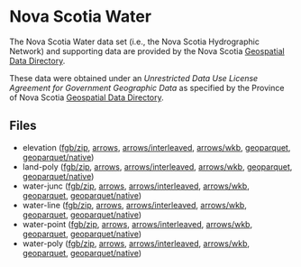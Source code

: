 
# Nova Scotia Water

The Nova Scotia Water data set (i.e., the Nova Scotia Hydrographic Network) and supporting data are provided by the Nova Scotia [Geospatial Data Directory](https://nsgi.novascotia.ca/gdd/).

These data were obtained under an *Unrestricted Data Use License Agreement for Government Geographic Data* as specified by the Province of Nova Scotia [Geospatial Data Directory](https://nsgi.novascotia.ca/gdd/).

<!-- begin file listing -->


## Files

- elevation ([fgb/zip](https://github.com/geoarrow/geoarrow-data/releases/download/v0.2.0-rc1/ns-water_elevation.fgb.zip), [arrows](https://github.com/geoarrow/geoarrow-data/releases/download/v0.2.0-rc1/ns-water_elevation.arrows), [arrows/interleaved](https://github.com/geoarrow/geoarrow-data/releases/download/v0.2.0-rc1/ns-water_elevation_interleaved.arrows), [arrows/wkb](https://github.com/geoarrow/geoarrow-data/releases/download/v0.2.0-rc1/ns-water_elevation_wkb.arrows), [geoparquet](https://github.com/geoarrow/geoarrow-data/releases/download/v0.2.0-rc1/ns-water_elevation.parquet), [geoparquet/native](https://github.com/geoarrow/geoarrow-data/releases/download/v0.2.0-rc1/ns-water_elevation_native.parquet))
- land-poly ([fgb/zip](https://github.com/geoarrow/geoarrow-data/releases/download/v0.2.0-rc1/ns-water_land-poly.fgb.zip), [arrows](https://github.com/geoarrow/geoarrow-data/releases/download/v0.2.0-rc1/ns-water_land-poly.arrows), [arrows/interleaved](https://github.com/geoarrow/geoarrow-data/releases/download/v0.2.0-rc1/ns-water_land-poly_interleaved.arrows), [arrows/wkb](https://github.com/geoarrow/geoarrow-data/releases/download/v0.2.0-rc1/ns-water_land-poly_wkb.arrows), [geoparquet](https://github.com/geoarrow/geoarrow-data/releases/download/v0.2.0-rc1/ns-water_land-poly.parquet), [geoparquet/native](https://github.com/geoarrow/geoarrow-data/releases/download/v0.2.0-rc1/ns-water_land-poly_native.parquet))
- water-junc ([fgb/zip](https://github.com/geoarrow/geoarrow-data/releases/download/v0.2.0-rc1/ns-water_water-junc.fgb.zip), [arrows](https://github.com/geoarrow/geoarrow-data/releases/download/v0.2.0-rc1/ns-water_water-junc.arrows), [arrows/interleaved](https://github.com/geoarrow/geoarrow-data/releases/download/v0.2.0-rc1/ns-water_water-junc_interleaved.arrows), [arrows/wkb](https://github.com/geoarrow/geoarrow-data/releases/download/v0.2.0-rc1/ns-water_water-junc_wkb.arrows), [geoparquet](https://github.com/geoarrow/geoarrow-data/releases/download/v0.2.0-rc1/ns-water_water-junc.parquet), [geoparquet/native](https://github.com/geoarrow/geoarrow-data/releases/download/v0.2.0-rc1/ns-water_water-junc_native.parquet))
- water-line ([fgb/zip](https://github.com/geoarrow/geoarrow-data/releases/download/v0.2.0-rc1/ns-water_water-line.fgb.zip), [arrows](https://github.com/geoarrow/geoarrow-data/releases/download/v0.2.0-rc1/ns-water_water-line.arrows), [arrows/interleaved](https://github.com/geoarrow/geoarrow-data/releases/download/v0.2.0-rc1/ns-water_water-line_interleaved.arrows), [arrows/wkb](https://github.com/geoarrow/geoarrow-data/releases/download/v0.2.0-rc1/ns-water_water-line_wkb.arrows), [geoparquet](https://github.com/geoarrow/geoarrow-data/releases/download/v0.2.0-rc1/ns-water_water-line.parquet), [geoparquet/native](https://github.com/geoarrow/geoarrow-data/releases/download/v0.2.0-rc1/ns-water_water-line_native.parquet))
- water-point ([fgb/zip](https://github.com/geoarrow/geoarrow-data/releases/download/v0.2.0-rc1/ns-water_water-point.fgb.zip), [arrows](https://github.com/geoarrow/geoarrow-data/releases/download/v0.2.0-rc1/ns-water_water-point.arrows), [arrows/interleaved](https://github.com/geoarrow/geoarrow-data/releases/download/v0.2.0-rc1/ns-water_water-point_interleaved.arrows), [arrows/wkb](https://github.com/geoarrow/geoarrow-data/releases/download/v0.2.0-rc1/ns-water_water-point_wkb.arrows), [geoparquet](https://github.com/geoarrow/geoarrow-data/releases/download/v0.2.0-rc1/ns-water_water-point.parquet), [geoparquet/native](https://github.com/geoarrow/geoarrow-data/releases/download/v0.2.0-rc1/ns-water_water-point_native.parquet))
- water-poly ([fgb/zip](https://github.com/geoarrow/geoarrow-data/releases/download/v0.2.0-rc1/ns-water_water-poly.fgb.zip), [arrows](https://github.com/geoarrow/geoarrow-data/releases/download/v0.2.0-rc1/ns-water_water-poly.arrows), [arrows/interleaved](https://github.com/geoarrow/geoarrow-data/releases/download/v0.2.0-rc1/ns-water_water-poly_interleaved.arrows), [arrows/wkb](https://github.com/geoarrow/geoarrow-data/releases/download/v0.2.0-rc1/ns-water_water-poly_wkb.arrows), [geoparquet](https://github.com/geoarrow/geoarrow-data/releases/download/v0.2.0-rc1/ns-water_water-poly.parquet), [geoparquet/native](https://github.com/geoarrow/geoarrow-data/releases/download/v0.2.0-rc1/ns-water_water-poly_native.parquet))
